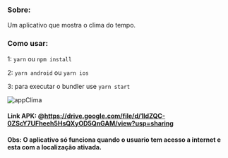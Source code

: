 ### Sobre:
Um aplicativo que mostra o clima do tempo.

### Como usar:
1: `yarn` ou `npm install`

2: `yarn android` ou `yarn ios`

3: para executar o bundler use `yarn start`

![appClima](https://user-images.githubusercontent.com/44711086/87836167-8feac000-c865-11ea-8e1c-af7b870889d3.jpeg)

#### Link APK: @https://drive.google.com/file/d/1ldZQC-0ZScY7UFheeh5HsQXyOD5QnGAM/view?usp=sharing

#### Obs: O aplicativo só funciona quando o usuario tem acesso a internet e esta com a localização ativada.

